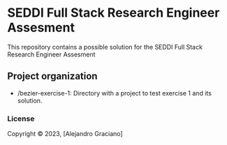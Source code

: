 # SEDDI Full Stack Research Engineer Assesment

This repository contains a possible solution for the SEDDI Full Stack Research Engineer Assesment

## Project organization
- /bezier-exercise-1: Directory with a project to test exercise 1 and its solution.



### License
Copyright © 2023, [Alejandro Graciano]